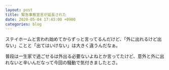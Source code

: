 ```yaml
---
layout: post
title: 緊急事態宣言が延長された
date: 2020-05-04 17:43:00 +0900
categories: blog
---
```


ステイホームと言われ始めてからずっと言ってるんだけど、「外に出れるけど出ない」ことと「出てはいけない」は大きく違うんだなぁ。

普段は一生家で過ごせるは外出る必要ないよねとか言ってたけど、意外と外に出れないと辛いんだなって今回の騒動で気付きましたとさ。
